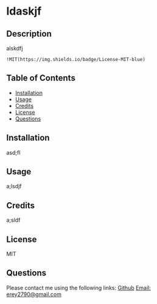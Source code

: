 # ldaskjf
  ## Description
  alskdfj

  
    !MIT(https://img.shields.io/badge/License-MIT-blue)
    
  ## Table of Contents
  * [Installation](Installation)
  * [Usage](Usage)
  * [Credits](Usage)
  * [License](License)
  * [Questions](Questions)
  
  ## Installation
  asd;fl

  ## Usage
  a;lsdjf

  ## Credits
  a;sldf

  ## License
  MIT

  ## Questions
  Please contact me using the following links:
  [Github](https://github.com/erey2790)
  [Email: erey2790@gmail.com](mailto:erey2790@gmail.com)



